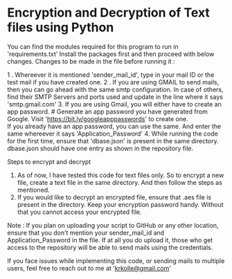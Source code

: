 # Encryption and Decryption of Text files using Python

You can find the modules required for this program to run in 'requirements.txt' Install the packages first and then proceed with below changes.
Changes to be made in the file before running it :

1 . Whereever it is mentioned 'sender_mail_id', type in your mail ID or the test mail if you have created one.
2 . If you are using GMAIL to send mails, then you can go ahead with the same smtp configuration.
In case of others, find their SMTP Servers and ports used and update in the line where it says 'smtp.gmail.com'
3. If you are using Gmail, you will either have to create an app password. # Generate an app password you have generated from Google. Visit 'https://bit.ly/googleapppasswords' to create one.\
If you already have an app password, you can use the same. And enter the same whereever it says 'Application_Password'
4. While running the code for the first time, ensure that 'dbase.json' is present in the same directory. dbase.json should have one entry as shown in the repository file.

Steps to encrypt and decrypt
1. As of now, I have tested this code for text files only. So to encrypt a new file, create a text file in the same directory. And then follow the steps as mentioned.
2. If you would like to decrypt an encrypted file, ensure that .aes file is present in the directory. Keep your encryption password handy. Without that you cannot access your encrypted file.

Note : If you plan on uploading your script to GitHub or any other location, ensure that you don't mention your sender_mail_id and Application_Password in the file.
If at all you do upload it, those who get access to the repository will be able to send mails using the credentials. 

If you face issues while implementing this code, or sending mails to multiple users, feel free to reach out to me at 'krkolle@gmail.com'
